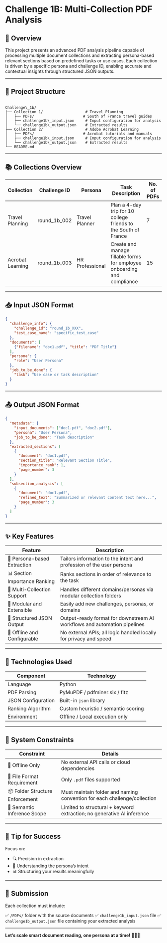 # Challenge 1B: Multi-Collection PDF Analysis

## 🧠 Overview  
This project presents an advanced PDF analysis pipeline capable of processing multiple document collections and extracting persona-based relevant sections based on predefined tasks or use cases. Each collection is driven by a specific persona and challenge ID, enabling accurate and contextual insights through structured JSON outputs.

---

## 📁 Project Structure

```

Challenge\_1b/
├── Collection 1/                   # Travel Planning
│   ├── PDFs/                      # South of France travel guides
│   ├── challenge1b\_input.json     # Input configuration for analysis
│   └── challenge1b\_output.json    # Extracted results
├── Collection 2/                   # Adobe Acrobat Learning
│   ├── PDFs/                      # Acrobat tutorials and manuals
│   ├── challenge1b\_input.json     # Input configuration for analysis
│   └── challenge1b\_output.json    # Extracted results
└── README.md

````

---

## 📚 Collections Overview

| Collection         | Challenge ID   | Persona           | Task Description                                                                   | No. of PDFs |
|--------------------|----------------|-------------------|-------------------------------------------------------------------------------------|-------------|
| Travel Planning     | round_1b_002   | Travel Planner     | Plan a 4-day trip for 10 college friends to the South of France                    | 7           |
| Acrobat Learning    | round_1b_003   | HR Professional    | Create and manage fillable forms for employee onboarding and compliance            | 15          |

---

## 📥 Input JSON Format

```json
{
  "challenge_info": {
    "challenge_id": "round_1b_XXX",
    "test_case_name": "specific_test_case"
  },
  "documents": [
    {"filename": "doc1.pdf", "title": "PDF Title"}
  ],
  "persona": {
    "role": "User Persona"
  },
  "job_to_be_done": {
    "task": "Use case or task description"
  }
}
````

---

## 📤 Output JSON Format

```json
{
  "metadata": {
    "input_documents": ["doc1.pdf", "doc2.pdf"],
    "persona": "User Persona",
    "job_to_be_done": "Task description"
  },
  "extracted_sections": [
    {
      "document": "doc1.pdf",
      "section_title": "Relevant Section Title",
      "importance_rank": 1,
      "page_number": 3
    }
  ],
  "subsection_analysis": [
    {
      "document": "doc1.pdf",
      "refined_text": "Summarized or relevant content text here...",
      "page_number": 3
    }
  ]
}
```

---

## ✨ Key Features

| Feature                       | Description                                                              |
| ----------------------------- | ------------------------------------------------------------------------ |
| 🎯 Persona-based Extraction   | Tailors information to the intent and profession of the user persona     |
| 📊 Section Importance Ranking | Ranks sections in order of relevance to the task                         |
| 📂 Multi-Collection Support   | Handles different domains/personas via modular collection folders        |
| 🧩 Modular and Extensible     | Easily add new challenges, personas, or domains                          |
| 📄 Structured JSON Output     | Output-ready format for downstream AI workflows and automation pipelines |
| 🔄 Offline and Configurable   | No external APIs; all logic handled locally for privacy and speed        |

---

## 🧪 Technologies Used

| Component          | Technology                          |
| ------------------ | ----------------------------------- |
| Language           | Python                              |
| PDF Parsing        | PyMuPDF / pdfminer.six / fitz       |
| JSON Configuration | Built-in `json` library             |
| Ranking Algorithm  | Custom heuristic / semantic scoring |
| Environment        | Offline / Local execution only      |

---

## 🚫 System Constraints

| Constraint                      | Details                                                                  |
| ------------------------------- | ------------------------------------------------------------------------ |
| 🔌 Offline Only                 | No external API calls or cloud dependencies                              |
| 📎 File Format Requirement      | Only `.pdf` files supported                                              |
| 📦 Folder Structure Enforcement | Must maintain folder and naming convention for each challenge/collection |
| 🧠 Semantic Inference Scope     | Limited to structural + keyword extraction; no generative AI inference   |

---

## 🧠 Tip for Success

Focus on:

* 🔍 Precision in extraction
* 🤖 Understanding the persona’s intent
* 📊 Structuring your results meaningfully

---

## 🏁 Submission

Each collection must include:

✅ `/PDFs/` folder with the source documents
✅ `challenge1b_input.json` file
✅ `challenge1b_output.json` file containing your extracted analysis

---

**Let’s scale smart document reading, one persona at a time!** 🧠📄🚀

```

